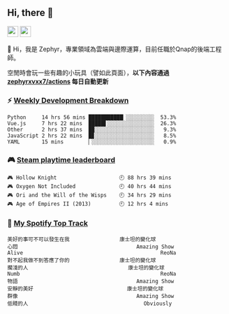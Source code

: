 <!--
**zephyrxvxx7/zephyrxvxx7** is a ✨ _special_ ✨ repository because its `README.md` (this file) appears on your GitHub profile.

Here are some ideas to get you started:

- 🔭 I’m currently working on ...
- 🌱 I’m currently learning ...
- 👯 I’m looking to collaborate on ...
- 🤔 I’m looking for help with ...
- 💬 Ask me about ...
- 📫 How to reach me: ...
- 😄 Pronouns: ...
- ⚡ Fun fact: ...
-->

## Hi, there 👋

<a href="https://www.instagram.com/zephyrxvxx7/"><img src="https://img.shields.io/badge/instagram-3f729b?&style=for-the-badge&logo=instagram&logoColor=white" height=25></a>
<a href="https://zephyrxvxx7.me/"><img src="https://img.shields.io/badge/blog-gray?&style=for-the-badge&logo=hexo&logoColor=white" height=25></a>

👋 Hi，我是 Zephyr，專業領域為雲端與邊際運算，目前任職於Qnap的後端工程師。

空閒時會玩一些有趣的小玩具（譬如此頁面），**以下內容通過 [zephyrxvxx7/actions](https://github.com/zephyrxvxx7/zephyrxvxx7/actions) 每日自動更新**

### ⚡ [Weekly Development Breakdown](https://gist.github.com/zephyrxvxx7/ee1787313f0772b51494d051b5edde7f)

<!-- code_time start -->

```text
Python     14 hrs 56 mins ███████████▏░░░░░░░░░  53.3%
Vue.js     7 hrs 22 mins  █████▌░░░░░░░░░░░░░░░  26.3%
Other      2 hrs 37 mins  █▉░░░░░░░░░░░░░░░░░░░   9.3%
JavaScript 2 hrs 22 mins  █▊░░░░░░░░░░░░░░░░░░░   8.5%
YAML       15 mins        ▏░░░░░░░░░░░░░░░░░░░░   0.9%
```

<!-- code_time end -->

### 🎮 [Steam playtime leaderboard](https://gist.github.com/zephyrxvxx7/f77b8978877f959b69d84723c43a4a64)

<!-- steam_time start -->

```text
🎮 Hollow Knight                    🕘 88 hrs 39 mins
🎮 Oxygen Not Included              🕘 40 hrs 44 mins
🎮 Ori and the Will of the Wisps    🕘 34 hrs 29 mins
🎮 Age of Empires II (2013)         🕘 12 hrs 4 mins
```

<!-- steam_time end -->

### 🎵 [My Spotify Top Track](https://gist.github.com/zephyrxvxx7/fe159fde5ec9ebea27e03dd63a71e78f)

<!-- spotify_track start -->

```text
美好的事可不可以發生在我                康士坦的變化球
心悶                                      Amazing Show
Alive                                            ReoNa
對不起我做不到答應了你的                康士坦的變化球
擱淺的人                                康士坦的變化球
Numb                                             ReoNa
物語                                      Amazing Show
安靜的美好                              康士坦的變化球
群像                                      Amazing Show
低賤的人                                     Obviously
```

<!-- spotify_track end -->
